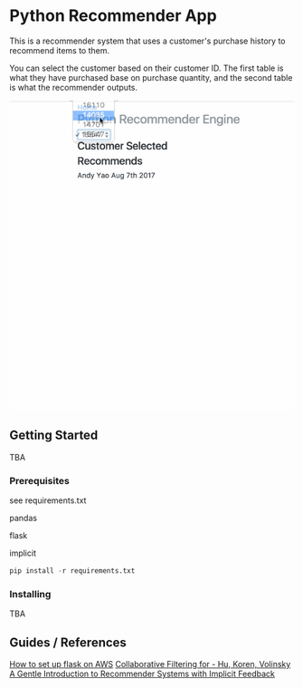 # Python Recommender App

This is a recommender system that uses a customer's purchase history to recommend items to them.

You can select the customer based on their customer ID. The first table is what they have purchased base on purchase quantity, and the second table is what the recommender outputs. 

![Quick Look](Demonstrate.gif)



## Getting Started

TBA

### Prerequisites

see requirements.txt 

pandas

flask

implicit 



```python
pip install -r requirements.txt
```

### Installing

TBA


## Guides / References

[How to set up flask on AWS](http://amunategui.github.io/idea-to-pitch/#installing-flask)
[Collaborative Filtering for - Hu, Koren, Volinsky](http://yifanhu.net/PUB/cf.pdf)
[A Gentle Introduction to Recommender Systems with Implicit Feedback](https://jessesw.com/Rec-System/)

